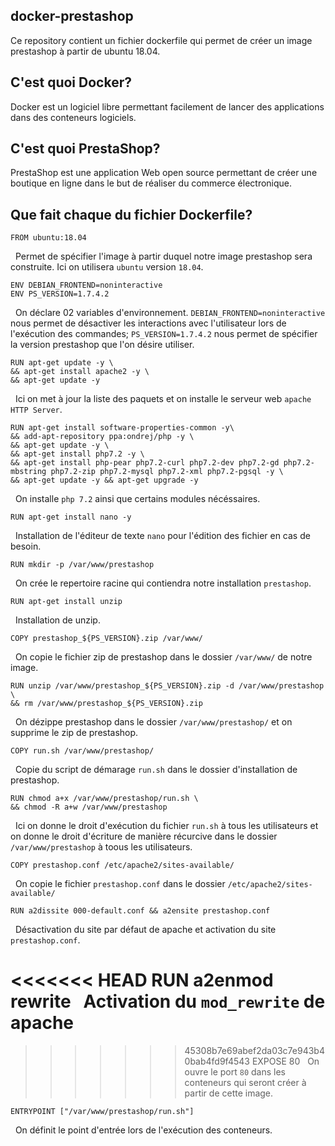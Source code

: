 ## docker-prestashop
Ce repository contient un fichier dockerfile qui permet de créer un image prestashop à partir de ubuntu 18.04.

## C'est quoi Docker?
Docker est un logiciel libre permettant facilement de lancer des applications dans des conteneurs logiciels.

## C'est quoi PrestaShop?
PrestaShop est une application Web open source permettant de créer une boutique en ligne dans le but de réaliser du commerce électronique.

## Que fait chaque du fichier Dockerfile?

    FROM ubuntu:18.04
&nbsp;
Permet de spécifier l'image à partir duquel notre image prestashop sera construite. Ici on utilisera `ubuntu` version `18.04`.

    ENV DEBIAN_FRONTEND=noninteractive 
    ENV PS_VERSION=1.7.4.2
&nbsp;
On déclare 02 variables d'environnement. `DEBIAN_FRONTEND=noninteractive` nous permet de désactiver les interactions avec l'utilisateur lors de l'exécution des commandes; `PS_VERSION=1.7.4.2` nous permet de spécifier la version prestashop que l'on désire utiliser.

    RUN apt-get update -y \
    && apt-get install apache2 -y \
    && apt-get update -y 
 &nbsp;
 Ici on met à jour la liste des paquets et on installe le serveur web `apache HTTP Server`.
 
    RUN apt-get install software-properties-common -y\
    && add-apt-repository ppa:ondrej/php -y \
    && apt-get update -y \
    && apt-get install php7.2 -y \
    && apt-get install php-pear php7.2-curl php7.2-dev php7.2-gd php7.2-mbstring php7.2-zip php7.2-mysql php7.2-xml php7.2-pgsql -y \
    && apt-get update -y && apt-get upgrade -y
&nbsp;
On installe `php 7.2` ainsi que certains modules nécéssaires.

    RUN apt-get install nano -y
 &nbsp;
 Installation de l'éditeur de texte `nano` pour l'édition des fichier en cas de besoin.
 
    RUN mkdir -p /var/www/prestashop
 &nbsp;
 On crée le repertoire racine qui contiendra notre installation `prestashop`.
 
    RUN apt-get install unzip
&nbsp;
Installation de unzip.

    COPY prestashop_${PS_VERSION}.zip /var/www/
&nbsp;
On copie le fichier zip de prestashop dans le dossier `/var/www/` de notre image.

    RUN unzip /var/www/prestashop_${PS_VERSION}.zip -d /var/www/prestashop \
    && rm /var/www/prestashop_${PS_VERSION}.zip
&nbsp;
On dézippe prestashop dans le dossier `/var/www/prestashop/` et on supprime le zip de prestashop.

    COPY run.sh /var/www/prestashop/
&nbsp;
Copie du script de démarage `run.sh` dans le dossier d'installation de prestashop.

    RUN chmod a+x /var/www/prestashop/run.sh \
    && chmod -R a+w /var/www/prestashop
&nbsp;
Ici on donne le droit d'exécution du fichier `run.sh` à tous les utilisateurs et on donne le droit d'écriture de manière récurcive dans le dossier `/var/www/prestashop` à toous les utilisateurs.

    COPY prestashop.conf /etc/apache2/sites-available/
&nbsp;
On copie le fichier `prestashop.conf` dans le dossier `/etc/apache2/sites-available/`

    RUN a2dissite 000-default.conf && a2ensite prestashop.conf
&nbsp;
Désactivation du site par défaut de apache et activation du site `prestashop.conf`.

<<<<<<< HEAD
    RUN a2enmod rewrite
&nbsp;
Activation du `mod_rewrite` de apache
=======
>>>>>>> 45308b7e69abef2da03c7e943b40bab4fd9f4543
    EXPOSE 80
&nbsp;
On ouvre le port `80` dans les conteneurs qui seront créer à partir de cette image.

    ENTRYPOINT ["/var/www/prestashop/run.sh"]
&nbsp;
On définit le point d'entrée lors de l'exécution des conteneurs.
